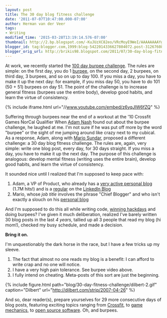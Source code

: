 ```yaml
---
layout: post
title: The 30 day blog fitness challenge
date: '2011-07-07T10:47:00.000-07:00'
author: Herman van der Veer
tags:
- Writing
modified_time: '2015-03-28T13:19:14.576-07:00'
thumbnail: http://2.bp.blogspot.com/-KuJUzXC82eo/VRcMoyE9WeI/AAAAAAAAYgE/vrwNtioYcyE/s72-c/dt070426.gif
blogger_id: tag:blogger.com,1999:blog-5422014336627804072.post-3126760809218689252
blogger_orig_url: http://brikis98.blogspot.com/2011/07/30-day-blog-fitness-challenge.html
---
```


At work, we recently started the [100 day burpee 
challenge](http://ezinearticles.com/?The-100-Day-Burpee-Challenge&amp;id=4731697). 
The rules are simple: on the first day, you do 1 
[burpee](http://www.rosstraining.com/articles/burpeeclip.htm), on the second 
day, 2 burpees, on third day, 3 burpees, and so on up to day 100. If you miss 
a day, you have to make it up the next day: for example, if you miss day 50, 
you have to do 101 (50 + 51) burpees on day 51. The point of the challenge is 
to increase general fitness (burpees use the entire body), develop good 
habits, and learn the virtue of consistency. 

{% include iframe.html url="//www.youtube.com/embed/z6yqJlW6fZQ" %}

Suffering through burpees near the end of a workout at the '10 Crossfit Games NorCal Qualifier 
When [Adam Nash](http://www.linkedin.com/in/adamnash) found out about the 
burpee challenge, he laughed at me. I'm not sure if he was put off more by the 
word "burpee" or the sight of me jumping around like crazy next to my cubical. 
As a response, Adam, along with [Mario 
Sundar](http://www.linkedin.com/in/mariosundar), proposed a different 
challenge: a 30 day blog fitness challenge. The rules are, again, very simple: 
write one blog post, every day, for 30 days straight. If you miss a day, you 
have to make it up the next day. The purpose of this challenge is analogous: 
develop mental fitness (writing uses the entire brain), develop good habits, 
and learn the virtue of consistency. 

It sounded nice until I realized that I'm supposed to keep pace with: 

1. Adam, a VP of Product, who already has a [very active personal 
blog](http://blog.adamnash.com/) (1.7M hits!) and is a 
[regular](http://blog.linkedin.com/author/adamnash/) on the [LinkedIn 
Blog](http://blog.linkedin.com/) 
1. Mario, whose *job title* involves the phrase "Chief Blogger" and who isn't 
exactly a slouch on his [personal blog ](http://mariosundar.com/)

And I'm supposed to do this all while writing code, [winning 
hackdays](http://engineering.linkedin.com/23/linkedin-hackdays) and doing 
burpees? I've given it much deliberation, realized I've barely written 30 blog 
posts in the last *4 years*, tallied up all 3 people that read my blog (hi 
mom!), checked my busy schedule, and made a decision. 

**Bring it on.** 

I'm unquestionably the dark horse in the race, but I have a few tricks up my 
sleeve. 

1. The fact that almost no one reads my blog is a benefit: I can afford to 
write crap and no one will notice. 
1. I have a very high pain tolerance. See burpee video above. 
1. I fully intend on cheating. Meta-posts of this sort are just the beginning.

{% include figure.html path="blog/30-day-fitness-challenge/dilbert-2.gif" caption="Dilbert" url="http://dilbert.com/strip/2007-04-26" %}

And so, dear reader(s), prepare yourselves for 29 more consecutive days of 
blog posts, featuring exciting topics ranging from 
[Crossfit](https://www.ybrikman.com/writing/2008/12/16/tribute-to-crossfit/), to 
[game 
mechanics](https://www.ybrikman.com/writing/2011/04/24/why-game-mechanics-wont-save-your/), 
to [open source 
software](https://www.ybrikman.com/writing/2011/04/14/open-source/). Oh, and 
burpees. 

